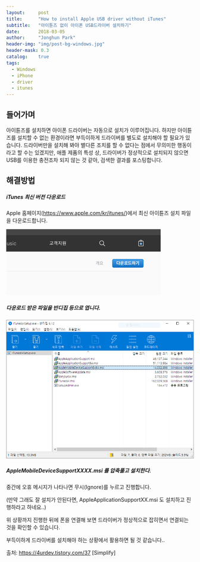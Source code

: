 ```yaml
---
layout:     post
title:      "How to install Apple USB driver without iTunes"
subtitle:   "아이튠즈 없이 아이폰 USB드라이버 설치하기"
date:       2018-03-05
author:     "Jonghun Park"
header-img: "img/post-bg-windows.jpg"
header-mask: 0.3
catalog:    true
tags:
  - Windows
  - iPhone
  - driver
  - itunes
---
```


## 들어가며

아이튠즈를 설치하면 아이폰 드라이버는 자동으로 설치가 이루어집니다. 하지만 아이튠즈를 설치할 수 없는 환경이라면 부득이하게 드라이버를 별도로 설치해야 할 필요가 있습니다. 드라이버만을 설치해 봐야 별다른 조치를 할 수 없다는 점에서 무의미한 행동이라고 할 수는 있겠지만, 애플 제품의 특성 상, 드라이버가 정상적으로 설치되지 않으면 USB를 이용한 충전조차 되지 않는 것 같아, 검색한 결과를 포스팅합니다. 


## 해결방법

##### iTunes 최신 버전 다운로드

Apple 홈페이지(https://www.apple.com/kr/itunes/)에서 최신 아이튠즈 설치 파일을 다운로드합니다. 

![](/img/post/2018-03-05-win-install-iphone-driver/win-install-iphone-driver-00001.png)

##### 다운로드 받은 파일을 반디집 등으로 엽니다. 

![](/img/post/2018-03-05-win-install-iphone-driver/win-install-iphone-driver-00002.png)

##### AppleMobileDeviceSupportXXXX.msi 를 압축풀고 설치한다.

중간에 오휴 메시지가 나타나면 무시(Ignore)를 누르고 진행합니다. 

(만약 그래도 잘 설치가 안된다면, AppleApplicationSupportXX.msi 도 설치하고 진행하라고 하네요..)



위 상황까지 진행한 뒤에 폰을 연결해 보면 드라이버가 정상적으로 잡히면서 연결되는 것을 확인할 수 있습니다. 

부득이하게 드라이버를 설치해야 하는 상황에서 활용하면 될 것 같습니다..



출처: https://4urdev.tistory.com/37 [Simplify]